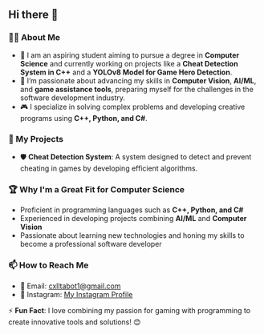 ## Hi there 👋  

### 👨‍💻 About Me  
- 🔭 I am an aspiring student aiming to pursue a degree in **Computer Science** and currently working on projects like a **Cheat Detection System in C++** and a **YOLOv8 Model for Game Hero Detection**.  
- 🌱 I’m passionate about advancing my skills in **Computer Vision**, **AI/ML**, and **game assistance tools**, preparing myself for the challenges in the software development industry.  
- 🎮 I specialize in solving complex problems and developing creative programs using **C++, Python, and C#**.  

### 🚀 My Projects  
- 🛡️ **Cheat Detection System**: A system designed to detect and prevent cheating in games by developing efficient algorithms.   

### 🏆 Why I'm a Great Fit for Computer Science  
- Proficient in programming languages such as **C++, Python, and C#**  
- Experienced in developing projects combining **AI/ML** and **Computer Vision**  
- Passionate about learning new technologies and honing my skills to become a professional software developer  

### 📫 How to Reach Me  
- 📧 Email: cxlltabot1@gmail.com
- 🔗 Instagram: [My Instagram Profile](https://www.instagram.com/_justice.q)  

⚡ **Fun Fact**: I love combining my passion for gaming with programming to create innovative tools and solutions! 😊  

